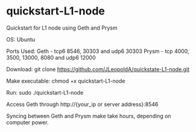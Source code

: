# quickstart-L1-node
Quickstart for L1 node using Geth and Prysm

OS: Ubuntu

Ports Used:
Geth - tcp6 8546, 30303 and udp6 30303
Prysm - tcp 4000, 3500, 13000, 8080 and udp6 12000 

Download:
git clone https://github.com/JLeopoldA/quickstate-L1-node.git

Make executable: chmod +x quickstart-L1-node

Run: sudo ./quickstart-L1-node

Access Geth through http://{your_ip or server address}:8546

Syncing between Geth and Prysm make take hours, depending on computer power.

